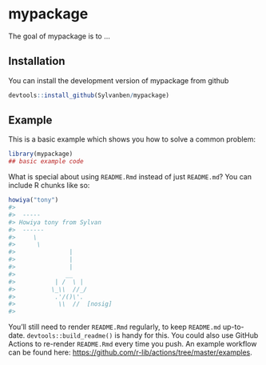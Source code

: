 
<!-- README.md is generated from README.Rmd. Please edit that file -->

# mypackage

<!-- badges: start -->
<!-- badges: end -->

The goal of mypackage is to …

## Installation

You can install the development version of mypackage from github

``` r
devtools::install_github(Sylvanben/mypackage)
```

## Example

This is a basic example which shows you how to solve a common problem:

``` r
library(mypackage)
## basic example code
```

What is special about using `README.Rmd` instead of just `README.md`?
You can include R chunks like so:

``` r
howiya("tony")
#> 
#>  ----- 
#> Howiya tony from Sylvan 
#>  ------ 
#>     \   
#>      \
#>               |
#>               |
#>               |
#>              __
#>           | /  \ |
#>          \_\\  //_/
#>           .'/()\'.
#>            \\  //  [nosig]
#> 
```

You’ll still need to render `README.Rmd` regularly, to keep `README.md`
up-to-date. `devtools::build_readme()` is handy for this. You could also
use GitHub Actions to re-render `README.Rmd` every time you push. An
example workflow can be found here:
<https://github.com/r-lib/actions/tree/master/examples>.
